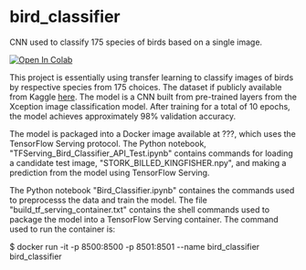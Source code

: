# bird_classifier
CNN used to classify 175 species of birds based on a single image.

[![Open In Colab](https://colab.research.google.com/assets/colab-badge.svg)](https://colab.research.google.com/github/cjelgin/bird_classifier/blob/master/Bird_Classifier.ipynb)

This project is essentially using transfer learning to classify images of birds by respective species from 175 choices. The dataset if publicly available from Kaggle [here](https://www.kaggle.com/gpiosenka/100-bird-species). The model is a CNN built from pre-trained layers from the Xception image classification model. After training for a total of 10 epochs, the model achieves approximately 98% validation accuracy.


The model is packaged into a Docker image available at ???, which uses the TensorFlow Serving protocol. The Python notebook, "TFServing_Bird_Classifier_API_Test.ipynb" contains commands for loading a candidate test image, "STORK_BILLED_KINGFISHER.npy", and making a prediction from the model using TensorFlow Serving.

The Python notebook "Bird_Classifier.ipynb" containes the commands used to preprocesss the data and train the model. The file "build_tf_serving_container.txt" contains the shell commands used to package the model into a TensorFlow Serving container. The command used to run the container is:

$ docker run -it -p 8500:8500 -p 8501:8501 --name bird_classifier bird_classifier
